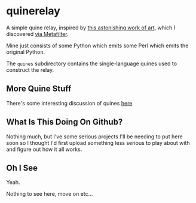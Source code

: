 quinerelay
==========

A simple quine relay, inspired by [this astonishing work of art](https://github.com/mame/quine-relay), which I discovered [via Metafilter](http://www.metafilter.com/130059/yo-dawg).

Mine just consists of some Python which emits some Perl which emits the original Python.

The `quines` subdirectory contains the single-language quines used to construct the relay.

More Quine Stuff
----------------

There's some interesting discussion of quines [here](http://johannesloetzsch.de/software/quines/)

What Is This Doing On Github?
-----------------------------

Nothing much, but I've some serious projects I'll be needing to put here soon so I thought I'd first upload something less serious to play about with and figure out how it all works.

Oh I See
--------

Yeah.

Nothing to see here, move on etc...
